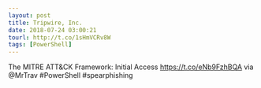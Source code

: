 ```yaml
---
layout: post
title: Tripwire, Inc.
date: 2018-07-24 03:00:21
tourl: http://t.co/1sHmVCRv8W
tags: [PowerShell]
---
```

The MITRE ATT&amp;CK Framework: Initial Access https://t.co/eNb9FzhBQA via @MrTrav #PowerShell #spearphishing